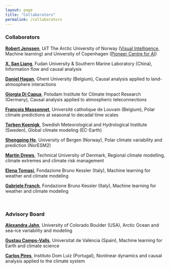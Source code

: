 ```yaml
---
layout: page
title: "Collaborators"
permalink: /collaborators
---
```


### Collaborators

[**Robert Jenssen**](https://en.uit.no/ansatte/person?p_document_id=41060), UiT The Arctic University of Norway ([Visual Intelligence](https://www.visual-intelligence.no/), Machine learning) and University of Copenhagen ([Pioneer Centre for AI](https://www.aicentre.dk/))

[**X. San Liang**](https://aos.fudan.edu.cn/44/ae/c14809a410798/page.htm), Fudan University & Southern Marine Laboratory (China), Information flow and causal analysis

[**Daniel Hagan**](https://www.ugent.be/bw/environment/en/research/h-cel/staff/daniel-hagan.htm), Ghent University (Belgium), Causal analysis applied to land-atmosphere interactions

[**Giorgia Di Capua**](https://www.pik-potsdam.de/members/dicapua), Potsdam Institute for Climate Impact Research (Germany), Causal analysis applied to atmospheric teleconnections

[**François Massonnet**](https://www.elic.ucl.ac.be/index.php?id=73), Université catholique de Louvain (Belgium), Polar climate predictions at seasonal to decadal time scales

[**Torben Koenigk**](https://www.smhi.se/en/research/research-units/climate-research-at-the-rossby-centre/contact-us-at-the-rossby-centre/torben-koenigk), Swedish Meteorological and Hydrological Institute (Sweden), Global climate modeling (EC-Earth)

[**Shengping He**](https://www4.uib.no/en/find-employees/Shengping.He), University of Bergen (Norway), Polar climate variability and prediction (NorESM2)

[**Martin Drews**](https://orbit.dtu.dk/en/persons/martin-drews), Technical University of Denmark, Regional climate modelling, climate extremes and climate risk management

[**Elena Tomasi**](https://magazine.fbk.eu/en/spotlight/elena-tomasi/), Fondazione Bruno Kessler (Italy), Machine learning for weather and climate modeling

[**Gabriele Franch**](https://magazine.fbk.eu/en/spotlight/gabriele-franch-2/), Fondazione Bruno Kessler (Italy), Machine learning for weather and climate modeling

&ensp;

### Advisory Board

[**Alexandra Jahn**](https://www.colorado.edu/instaar/alexandra-jahn), University of Colorado Boulder (USA), Arctic Ocean and sea-ice variability and modeling

[**Gustau Camps-Valls**](https://www.uv.es/gcamps/), Universitat de València (Spain), Machine learning for Earth and climate science

[**Carlos Pires**](https://idl.ciencias.ulisboa.pt/carlos-a-leitao-pires), Instituto Dom Luiz (Portugal), Nonlinear dynamics and causal analysis applied to the climate system

